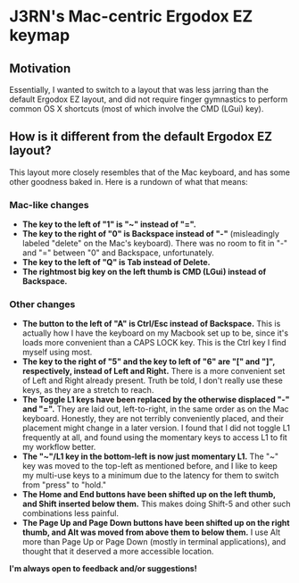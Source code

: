 # J3RN's Mac-centric Ergodox EZ keymap

## Motivation

Essentially, I wanted to switch to a layout that was less jarring than the default Ergodox EZ layout, and did not require finger gymnastics to perform common OS X shortcuts (most of which involve the CMD (LGui) key).

## How is it different from the default Ergodox EZ layout?

This layout more closely resembles that of the Mac keyboard, and has some other goodness baked in. Here is a rundown of what that means:

### Mac-like changes

- **The key to the left of "1" is "~" instead of "=".**
- **The key to the right of "0" is Backspace instead of "-"** (misleadingly labeled "delete" on the Mac's keyboard). There was no room to fit in "-" and "=" between "0" and Backspace, unfortunately.
- **The key to the left of "Q" is Tab instead of Delete.**
- **The rightmost big key on the left thumb is CMD (LGui) instead of Backspace.**

### Other changes

- **The button to the left of "A" is Ctrl/Esc instead of Backspace.** This is actually how I have the keyboard on my Macbook set up to be, since it's loads more convenient than a  CAPS LOCK key. This is the Ctrl key I find myself using most.
- **The key to the right of "5" and the key to left of "6" are "[" and "]", respectively, instead of Left and Right.** There is a more convenient set of Left and Right already present. Truth be told, I don't really use these keys, as they are a stretch to reach.
- **The Toggle L1 keys have been replaced by the otherwise displaced "-" and "=".** They are laid out, left-to-right, in the same order as on the Mac keyboard. Honestly, they are not terribly conveniently placed, and their placement might change in a later version. I found that I did not toggle L1 frequently at all, and found using the momentary keys to access L1 to fit my workflow better.
- **The "~"/L1 key in the bottom-left is now just momentary L1.** The "~" key was moved to the top-left as mentioned before, and I like to keep my multi-use keys to a minimum due to the latency for them to switch from "press" to "hold."
- **The Home and End buttons have been shifted up on the left thumb, and Shift inserted below them.** This makes doing Shift-5 and other such combinations less painful.
- **The Page Up and Page Down buttons have been shifted up on the right thumb, and Alt was moved from above them to below them.** I use Alt more than Page Up or Page Down (mostly in terminal applications), and thought that it deserved a more accessible location.


**I'm always open to feedback and/or suggestions!**

